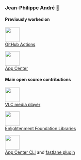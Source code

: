 ### Jean-Philippe André 👋

#### Previously worked on

<img src="https://github.githubassets.com/images/modules/site/features/actions-icon-actions.svg" height="48" /><br />
[GitHub Actions](https://github.com/features/actions)

<img src="https://visualstudio.microsoft.com/wp-content/uploads/2017/10/microsoft-app-center-logo.png" height="48" /><br />
[App Center](https://appcenter.ms)

#### Main open source contributions

<img src="https://images.videolan.org/images/VLC-IconSmall.png" height="48" /><br />
[VLC media player](https://www.videolan.org/vlc/index.html)<br />

<img src="https://upload.wikimedia.org/wikipedia/commons/thumb/9/9e/E17_enlightenment_logo_shiny_black_curved.svg/1200px-E17_enlightenment_logo_shiny_black_curved.svg.png" height="48" /><br />
[Enlightenment Foundation Libraries](https://www.enlightenment.org/)

<img src="https://visualstudio.microsoft.com/wp-content/uploads/2017/10/microsoft-app-center-logo.png" height="48" /><br />
[App Center CLI](https://github.com/microsoft/appcenter-cli) and [fastlane plugin](https://github.com/microsoft/fastlane-plugin-appcenter)
